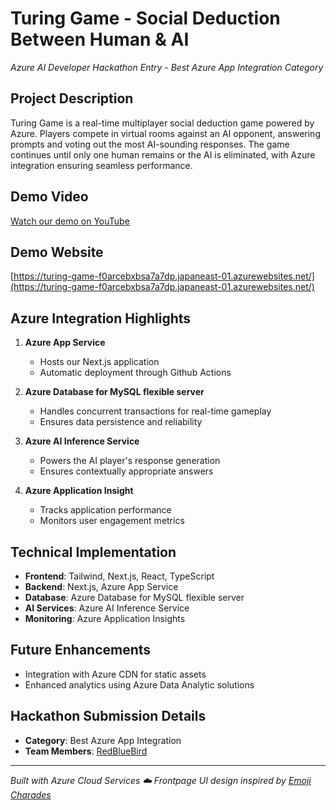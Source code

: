# Turing Game - Social Deduction Between Human & AI
*Azure AI Developer Hackathon Entry - Best Azure App Integration Category*

## Project Description
Turing Game is a real-time multiplayer social deduction game powered by Azure. Players compete in virtual rooms against an AI opponent, answering prompts and voting out the most AI-sounding responses. The game continues until only one human remains or the AI is eliminated, with Azure integration ensuring seamless performance.

## Demo Video
[Watch our demo on YouTube](https://youtu.be/NZlr5wryXXY)

## Demo Website
[https://turing-game-f0arcebxbsa7a7dp.japaneast-01.azurewebsites.net/](https://turing-game-f0arcebxbsa7a7dp.japaneast-01.azurewebsites.net/)

## Azure Integration Highlights
1. **Azure App Service**
   - Hosts our Next.js application
   - Automatic deployment through Github Actions

2. **Azure Database for MySQL flexible server**
   - Handles concurrent transactions for real-time gameplay
   - Ensures data persistence and reliability

3. **Azure AI Inference Service**
   - Powers the AI player's response generation
   - Ensures contextually appropriate answers

4. **Azure Application Insight**
   - Tracks application performance
   - Monitors user engagement metrics

## Technical Implementation
- **Frontend**: Tailwind, Next.js, React, TypeScript
- **Backend**: Next.js, Azure App Service
- **Database**: Azure Database for MySQL flexible server
- **AI Services**: Azure AI Inference Service
- **Monitoring**: Azure Application Insights

## Future Enhancements
- Integration with Azure CDN for static assets
- Enhanced analytics using Azure Data Analytic solutions

## Hackathon Submission Details
- **Category**: Best Azure App Integration
- **Team Members**: [RedBlueBird](https://github.com/RedBlueBird)

---
*Built with Azure Cloud Services ☁️*
*Frontpage UI design inspired by [Emoji Charades](https://devpost.com/software/emoji-charades)*
